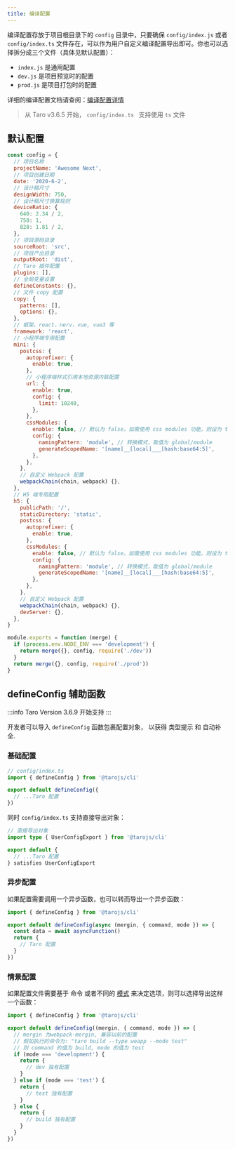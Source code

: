 ```yaml
---
title: 编译配置
---
```


编译配置存放于项目根目录下的 `config` 目录中，只要确保 `config/index.js` 或者 `config/index.ts` 文件存在，可以作为用户自定义编译配置导出即可。你也可以选择拆分成三个文件（具体见默认配置）：

- `index.js` 是通用配置
- `dev.js` 是项目预览时的配置
- `prod.js` 是项目打包时的配置

详细的编译配置文档请查阅：[编译配置详情](./config-detail)

> 从 Taro v3.6.5 开始， `config/index.ts ` 支持使用 `ts` 文件

## 默认配置

```js title="config/index.js"
const config = {
  // 项目名称
  projectName: 'Awesome Next',
  // 项目创建日期
  date: '2020-6-2',
  // 设计稿尺寸
  designWidth: 750,
  // 设计稿尺寸换算规则
  deviceRatio: {
    640: 2.34 / 2,
    750: 1,
    828: 1.81 / 2,
  },
  // 项目源码目录
  sourceRoot: 'src',
  // 项目产出目录
  outputRoot: 'dist',
  // Taro 插件配置
  plugins: [],
  // 全局变量设置
  defineConstants: {},
  // 文件 copy 配置
  copy: {
    patterns: [],
    options: {},
  },
  // 框架，react，nerv，vue, vue3 等
  framework: 'react',
  // 小程序端专用配置
  mini: {
    postcss: {
      autoprefixer: {
        enable: true,
      },
      // 小程序端样式引用本地资源内联配置
      url: {
        enable: true,
        config: {
          limit: 10240,
        },
      },
      cssModules: {
        enable: false, // 默认为 false，如需使用 css modules 功能，则设为 true
        config: {
          namingPattern: 'module', // 转换模式，取值为 global/module
          generateScopedName: '[name]__[local]___[hash:base64:5]',
        },
      },
    },
    // 自定义 Webpack 配置
    webpackChain(chain, webpack) {},
  },
  // H5 端专用配置
  h5: {
    publicPath: '/',
    staticDirectory: 'static',
    postcss: {
      autoprefixer: {
        enable: true,
      },
      cssModules: {
        enable: false, // 默认为 false，如需使用 css modules 功能，则设为 true
        config: {
          namingPattern: 'module', // 转换模式，取值为 global/module
          generateScopedName: '[name]__[local]___[hash:base64:5]',
        },
      },
    },
    // 自定义 Webpack 配置
    webpackChain(chain, webpack) {},
    devServer: {},
  },
}

module.exports = function (merge) {
  if (process.env.NODE_ENV === 'development') {
    return merge({}, config, require('./dev'))
  }
  return merge({}, config, require('./prod'))
}
```

## defineConfig 辅助函数

:::info
Taro Version 3.6.9 开始支持
:::

开发者可以导入 `defineConfig` 函数包裹配置对象， 以获得 类型提示 和 自动补全.

### 基础配置

```ts
// config/index.ts
import { defineConfig } from '@tarojs/cli'

export default defineConfig({
  // ...Taro 配置
})
```

同时 `config/index.ts` 支持直接导出对象：

```ts
// 直接导出对象
import type { UserConfigExport } from '@tarojs/cli'

export default {
  // ...Taro 配置
} satisfies UserConfigExport
```

### 异步配置

如果配置需要调用一个异步函数，也可以转而导出一个异步函数：

```ts
import { defineConfig } from '@tarojs/cli'

export default defineConfig(async (mergin, { command, mode }) => {
  const data = await asyncFunction()
  return {
    // Taro 配置
  }
})
```

### 情景配置

如果配置文件需要基于 命令 或者不同的 [模式](./env-mode-config.md) 来决定选项，则可以选择导出这样一个函数：

```ts
import { defineConfig } from '@tarojs/cli'

export default defineConfig((mergin, { command, mode }) => {
  // mergin 为webpack-mergin, 兼容以前的配置
  // 假如执行的命令为: "taro build --type weapp --mode test"
  // 则 command 的值为 build, mode 的值为 test
  if (mode === 'development') {
    return {
      // dev 独有配置
    }
  } else if (mode === 'test') {
    return {
      // test 独有配置
    }
  } else {
    return {
      // build 独有配置
    }
  }
})
```
